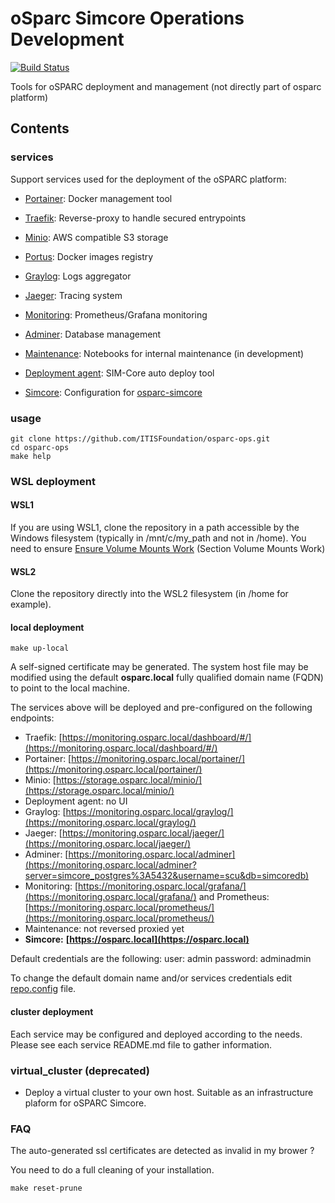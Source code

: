# oSparc Simcore Operations Development

[![Build Status](https://travis-ci.com/ITISFoundation/osparc-ops.svg?branch=master)](https://travis-ci.com/ITISFoundation/osparc-ops)

Tools for oSPARC deployment and management (not directly part of osparc platform)

## Contents

### services

Support services used for the deployment of the oSPARC platform:

- [Portainer](services/portainer/): Docker management tool
- [Traefik](services/traefik/): Reverse-proxy to handle secured entrypoints
- [Minio](services/minio/): AWS compatible S3 storage
- [Portus](services/portus/): Docker images registry
- [Graylog](services/graylog): Logs aggregator
- [Jaeger](services/jaeger): Tracing system
- [Monitoring](services/monitoring/): Prometheus/Grafana monitoring
- [Adminer](services/adminer): Database management
- [Maintenance](services/maintenance/): Notebooks for internal maintenance (in development)
- [Deployment agent](services/deployment-agent/): SIM-Core auto deploy tool

- [Simcore](services/simcore): Configuration for [osparc-simcore](https://github.com/ITISFoundation/osparc-simcore)

### usage

```console
git clone https://github.com/ITISFoundation/osparc-ops.git
cd osparc-ops
make help
```

### WSL deployment

#### WSL1

If you are using WSL1, clone the repository in a path accessible by the Windows filesystem (typically in /mnt/c/my_path and not in /home). You need to ensure [Ensure Volume Mounts Work](https://nickjanetakis.com/blog/setting-up-docker-for-windows-and-wsl-to-work-flawlessly) (Section Volume Mounts Work)

#### WSL2

Clone the repository directly into the WSL2 filesystem (in /home for example).


#### local deployment
  ```console
  make up-local
  ```
A self-signed certificate may be generated. The system host file may be modified using the default **osparc.local** fully qualified domain name (FQDN) to point to the local machine.

The services above will be deployed and pre-configured on the following endpoints:
  - Traefik: [https://monitoring.osparc.local/dashboard/#/](https://monitoring.osparc.local/dashboard/#/)
  - Portainer: [https://monitoring.osparc.local/portainer/](https://monitoring.osparc.local/portainer/)
  - Minio: [https://storage.osparc.local/minio/](https://storage.osparc.local/minio/)
  - Deployment agent: no UI
  - Graylog: [https://monitoring.osparc.local/graylog/](https://monitoring.osparc.local/graylog/)
  - Jaeger: [https://monitoring.osparc.local/jaeger/](https://monitoring.osparc.local/jaeger/)
  - Adminer: [https://monitoring.osparc.local/adminer](https://monitoring.osparc.local/adminer?server=simcore_postgres%3A5432&username=scu&db=simcoredb)
  - Monitoring: [https://monitoring.osparc.local/grafana/](https://monitoring.osparc.local/grafana/) and Prometheus: [https://monitoring.osparc.local/prometheus/](https://monitoring.osparc.local/prometheus/)
  - Maintenance: not reversed proxied yet
  - **Simcore:** **[https://osparc.local](https://osparc.local)**

Default credentials are the following:
  user: admin
  password: adminadmin


To change the default domain name and/or services credentials edit [repo.config](repo.config) file.

#### cluster deployment

Each service may be configured and deployed according to the needs. Please see each service README.md file to gather information.

### virtual_cluster (deprecated)

- Deploy a virtual cluster to your own host.  Suitable as an infrastructure plaform for oSPARC Simcore.

### FAQ

The auto-generated ssl certificates are detected as invalid in my brower ?

You need to do a full cleaning of your installation.
```console
make reset-prune
```